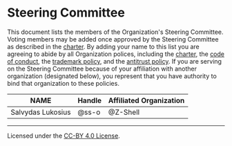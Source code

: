 # Steering Committee

This document lists the members of the Organization's Steering Committee. Voting members may be added once approved by the Steering Committee as described in the [charter](./CHARTER.md). By adding your name to this list you are agreeing to abide by all Organization polices, including the [charter](./CHARTER.md), the [code of conduct](./CODE-OF-CONDUCT.md), the [trademark policy](./TRADEMARKS.md), and the [antitrust policy](./ANTITRUST.md). If you are serving on the Steering Committee because of your affiliation with another organization (designated below), you represent that you have authority to bind that organization to these policies.

| **NAME**          | **Handle** | **Affiliated Organization** |
| ----------------- | ---------- | --------------------------- |
| Salvydas Lukosius | @ss-o      | @Z-Shell                    |

---

Licensed under the [CC-BY 4.0 License](https://creativecommons.org/licenses/by-sa/4.0/).
